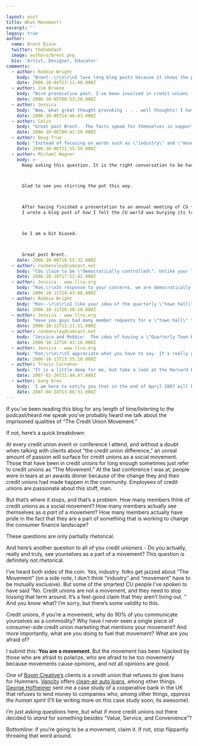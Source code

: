 ```yaml
---

layout: post
title: What Movement?
excerpt: ''
legacy: true
author:
  name: Brent Dixon
  twitter: thehabdash
  image: authors/brent.png
  bio: 'Artist, Designer, Educator'
comments:
  - author: Robbie Wright
    body: "Brent--\r\n\r\nI love long blog posts because it shows the passion the author has for the subject, so great job there.\r\n\r\nI completely agree with your assessment of our \"movement\".  CU employees, namely the boomers about ready to retire that have been in the CU industry for ump-teen years, love credit unions and the CU movement.  But if you ask any joe on the street, they won't know what the difference is between banks and cu's.  \r\n\r\nOne of my favorite posts of OSCU is http://www.opensourcecu.com/articles/2006/06/13/seth-mis-speaks.  CU industry people get upset about being called a bank, but if our members/customers don't know the difference, then it doesn't matter at all."
    date: 2006-10-04T23:11:40.000Z
  - author: Jim Bruene
    body: "Nice provocative post. I've been involved in credit unions for more than 20 years, first as a customer and now as an info supplier, but never as an employee. \r\n\r\nI've never thought of my credit union as being part of a \"movement.\" I've always thought of the ones I've used and studied, as great customer-focused businesses. \r\n\r\nMaybe it's just me, but I'm not sure I want the place where I do my banking to use my funds to further social agendas. Personally, I prefer a hybrid, but I am a bit put off by the notion that a CU is deciding what kind of car its members should own.  \r\n\r\nIf would prefer to fund my pet causes directly, and let the folks at the financial institution concentrate on service, convenience, and value. \r\n\r\nIt will be interesting to see what others think. "
    date: 2006-10-05T08:53:28.000Z
  - author: Jessica
    body: "Wow, what great thought provoking . . . well thoughts! I have to agree with Jim, that we should not be making decisions for the consumers. However, I think it is a great idea to offer incentives that might guide them in that direction. I cannot see refusing to finance a certain kind of car, or anything of that sorts. I'm not sure that is in the best interest of our members, passing judgement as to what kind of car they should or should not be driving. However, offering a lower interest rate or some sort of incentive for buying a more \"environmentally friendly\" (if you will) vehicle is one way of showing that we do care about our community. And I am awakened to the idea that this is a movement. And part of being a movement is taking action and standing for something. Like Robbie said, many of our own members/customers don't know the difference between credit unions and banks, even though they are members. So, if we're not doing anything to educate our members, then we most likely are not doing anything to inform our potential members. What kind of movement is that?! This was a great motivation for me to dig deeper and see what we can do on a bigger scale to show that we are a movement in the community, and to be heard throughout the community. Thanks Brent for your inspiration. :)"
    date: 2006-10-05T14:46:43.000Z
  - author: Colin
    body: "Great post Brent.  The facts speak for themselves in support of your points, when we consider customer loyalty, and customer satisfaction surveys for CU's vs Banks."
    date: 2006-10-06T00:42:50.000Z
  - author: Doug True
    body: "Instead of focusing on words such as \"industry\" and \"movement\" should credit unions instead focus our resources on simply being relevant to both today's and tomorrow's members?  If we are relevant and making a difference in the lives of our members then the rest will take care of itself.  If we are truly a \"movement\" then our members should call it out, not credit union employees.  In all of the things I consider \"movements\" throughout history, the participants were the \"movement\" and the participants were not caught up in the naming of their actions, but instead focused on the outcome of their actions.  \n"
    date: 2006-10-06T22:55:59.000Z
  - author: Michael Wagner
    body: >-
      Keep asking this question. It is the right conversation to be having.



      Glad to see you stirring the pot this way.



      After having finished a presentation to an annual meeting of CU folks
      I wrote a blog post of how I felt the CU world was burying its treasure.



      So I am a bit biased.



      Great post Brent.
    date: 2006-10-08T18:55:32.000Z
  - author: ronbensley@comcast.net
    body: "CUs claim to be \"democratically controlled\". Unlike your local sewer district, water district, or city council, CU  board meetings are not open to the membership. Similarly, CU Board minutes aren't available to members, and CU members are not given advance notice of any major Bylaw changes contemplated by the Board. For 364 days of the year, CU members have no right to participate other than as customers.\r\n\r\nWhy can't CUs have at least a quarterly Open Forum meeting for members, where the Board and executive team can outline what's on their plate in terms of general policy?\r\n"
    date: 2006-10-10T17:52:42.000Z
  - author: Jessica - www.llcu.org
    body: "Ron,\r\nIn response to your concerns, we are democratically controlled in the sense that members do have a vote on board members. Similar to citizens having a vote in the president and other elected officials, members of the credit union get to vote on board members to make sound decisions. Unlike banks, each member of the credit union gets an equal vote, not based on how many shares of stock you hold. \r\n\r\nAs for the other issues you brought up, I can only speak for my credit union and how we operate. But we do send out a statement by mail letting members know of any major Bylaw changes contemplated. And why we do not have a quarterly Open Forum meeting, our annual meeting is open to members. We also take member concerns VERY seriously. If there was something you had an issue with, you would be heard, even by the President/CEO himself. We do send out an annual report after the annual meeting that is available to all members, and most of the finance information is available on our website as well. Feel free to check it out at www.llcu.org\r\n\r\nThank you for your thoughts. If you have any other suggestions, I would love to hear them and take them back to our management team. That is what I am here for, to gather information on what everyone wants and where we can improve our services. :)"
    date: 2006-10-11T14:43:46.000Z
  - author: Robbie Wright
    body: "Ron--\r\n\r\nI like your idea of the quarterly \"town hall\" type meeting.  That could be a good way to get additional feedback from members.  CU's could also use blogs to get real-time feedback from their members, but I think you can still count the # of CU's who blog on two hands and a foot."
    date: 2006-10-11T20:38:20.000Z
  - author: Jessica - www.llcu.org
    body: "Have you guys had many member requests for a \"town hall\" type quarterly meeting? I mean, I think it is a good idea if people are actually going to take part in it. But I'm not sure how many of our members would actually go quarterly. And after doing some research yesterday (thank you Ron for sparking my need for more knowledge), I was informed that there are some things in the Board meetings that can not be open to all members, simply for confidentiality issues, as well as keeping the competetive edge on our rates and promotions. I am all for a quarterly meeting, if it is something that members want and not just a waste of time. However, 99% of our members know that if they have a question or concern, they can come directly to us, and we will address that. That is part of having a personal relationship with each of our members. "
    date: 2006-10-12T13:21:31.000Z
  - author: ronbensley@comcast.net
    body: "Jessica and Robbie:  The idea of having a \"Quarterly Town Hall Meeting\" would be a nice compromise between the theoretical ideal of having all monthly board meetings open to the membership (like your typical sewer district - water district - fire district - city council) and having only a single annual meeting.\r\n\r\nI think it's crucial to increase opportunities for interaction between the elected officers and members-at-large, particularly as many CUs face growing pressure for CU-to-bank charter conversion or other changes in management policy.\r\n\r\nSimilarly, I think having the board produce a quarterly summary of the minutes from its board meetings - focusing on general policy issues - would really help strengthen the cooperative identity of our CUs.\r\n\r\nThe vast majority of CUs I'm acquainted with have drifted away from involvement by members-at-large except at the once-a-year annual meeting.  In most CUs, only a tiny number of folks would attend a Quarterly Town Hall meeting - but communication within a co-ops membership ranks is absolutely vital to avoid embarrassing management mis-steps such as poorly-conceived CU-to-bank conversion proposals, poorly thought-through CU brand name changes, etc.\r\n\r\nThanks for writing! Many of my items are at Chuck Bruen's blog, www.cbruen.com/blog"
    date: 2006-10-12T16:43:18.000Z
  - author: Jessica - www.llcu.org
    body: "Ron,\r\n\r\nI appreciate what you have to say. It's really good stuff. I am here for exactly that, to find out what people want. And if that is a quarterly meeting open to members, I will be more than happy to suggest it to our management team. If I get anywhere with that, I'll let you know. \r\n\r\nAs for publishing a quarterly summary of the minutes from board meetings, I think that is a definite possibility, with the understanding that it would be exactly that . . . a summary. To publish the actual minutes and make them available, I have been informed, is just not in anyone's best interest due to confidentiality issues, as I mentioned before. \r\n\r\nLet me ask you this . . . is there a way, do you think, that we could build personal relationships that would better communicate our willingness to listen to member concerns? If I am understanding correctly, a quarterly meeting would be to help keep members involved. Is there a way that you can think of that we might be able to do that on an everyday basis through personal relationships?\r\n\r\nThanks again for your thoughts. You have really sparked an area that I need to dig deeper into and research. "
    date: 2006-10-13T13:55:18.000Z
  - author: Travis Carnahan
    body: "It is a little deep for me, but take a look at the Harvard Business Reviews take on \"Know Why\" vs \"Know How\". We have to find ways to get the \"Know Why\" to our members without being pushy.\r\nhttp://hbswk.hbs.edu/item/5627.html"
    date: 2007-02-26T21:44:47.000Z
  - author: bang bros
    body: 'I am here to notify you that in the end of April 2007 will be Ruby and WP community party at NY, US.'
    date: 2007-04-24T13:06:31.000Z
---
```


<p>If you&#8217;ve been reading this blog for any length of time/listening to the podcast/heard me speak you&#8217;ve probably heard me talk about the imprisoned qualities of &#8220;The Credit Union Movement.&#8221;</p>
<p>If not, here&#8217;s a quick breakdown:</p>
<p>At every credit union event or conference I attend, and without a doubt when talking with clients about &#8220;the credit union difference,&#8221; an unreal amount of passion will surface for credit unions as a social movement. Those that have been in credit unions for long enough sometimes just refer to credit unions as &#8220;The Movement.&#8221; At the last conference I was at, people were in tears at an awards dinner because of the change they and their credit unions had made happen in the community. Employees of credit unions are
passionate about this stuff, man.</p>
<p>But that&#8217;s where it stops, and that&#8217;s a problem. How many members think of credit unions as a social movement? How many members actually see themselves as <em>a part</em> of a movement? How many members actually have pride in the fact that they are a part of something that is working to change the consumer finance landscape?</p>
<p>These questions are only partially rhetorical.</p>
<p>And here&#8217;s another question to all of you credit unioners -<em> </em>Do you actually, really and truly, see yourselves as a part of a movement? This question is definitely not rhetorical. </p>
<p>I&#8217;ve heard both sides of the coin. Yes, industry&nbsp; folks get jazzed about &#8220;The Movement&#8221; (on a side note, I don&#8217;t think &#8220;industry&#8221; and &#8220;movement&#8221; have to be mutually exclusive).&nbsp;But some of the smartest CU people I&#8217;ve spoken to have said &#8220;No. Credit unions are not a movement, and they need to stop tossing that term around. It&#8217;s a feel-good claim that they aren&#8217;t living out. &#8221; And you know what? I&#8217;m sorry, but there&#8217;s some validity to this. </p>
<p>Credit unions, if you&#8217;re a movement, why do 90% of you communicate yourselves as a commodity? Why have&nbsp;I never seen a single piece of consumer-side credit union marketing that mentions your movement? And more importantly, what are you doing to fuel that movement? What are you afraid of? </p>
<p>I submit this: <strong>You are a movement. </strong>But the movement has been hijacked by those who are afraid to polarize, who are afraid to be too movementy because movements cause opinions, and not all opinions are good. </p>
<p>One of <a href="http://boomcreative.biz/">Boom Creative&#8217;s</a> clients is a credit union that refuses to give loans for Hummers. <a href="https://www.vancity.com/">Vancity</a> offers <a href="https://www.vancity.com/MyMoney/ProductsandServices/Borrowing/Loans/CleanAirAuto/">clean-air auto loans</a>, among other things. <a href="http://filene.org/home/about/staff/hofheimer">George Hofheimer</a> sent me a case study of a cooperative bank in the UK that refuses to lend money to companies who, among other things, <em>oppress the human spirit</em> (I&#8217;ll be writing more on this case study soon, its awesome). </p>
<p>I&#8217;m just asking questions here, but what if more credit unions out there decided to <em>stand</em> for something besides &#8220;Value, Service, and Convenience&#8221;?</p>
<p>Bottomline: if you&#8217;re going to be a movement, claim it. If not, stop flippantly throwing that word around. </p>
<p>&nbsp;</p>